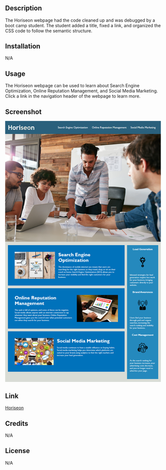 # <Horiseon>

## Description

The Horiseon webpage had the code cleaned up and was debugged by a boot camp student. The student added a title, fixed a link, and organized the CSS code to follow the semantic structure. 

## Installation

N/A

## Usage

The Horiseon webpage can be used to learn about Search Engine Optimization, Online Reputation Management, and Social Media Marketing. Click a link in the navigation header of the webpage to learn more.

## Screenshot

![](Assets/01-html-css-git-homework-demo.png)

## Link 

[Horiseon](https://ndufour48.github.io/module-challenge-1/Develop/index.html)

## Credits

N/A

## License

N/A